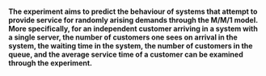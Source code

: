 #### The experiment aims to predict the behaviour of systems that attempt to provide service for randomly arising demands through the M/M/1 model. More specifically, for an independent customer arriving in a system with a single server, the number of customers one sees on arrival in the system, the waiting time in the system, the number of customers in the queue, and the average service time of a customer can be examined through the experiment.
